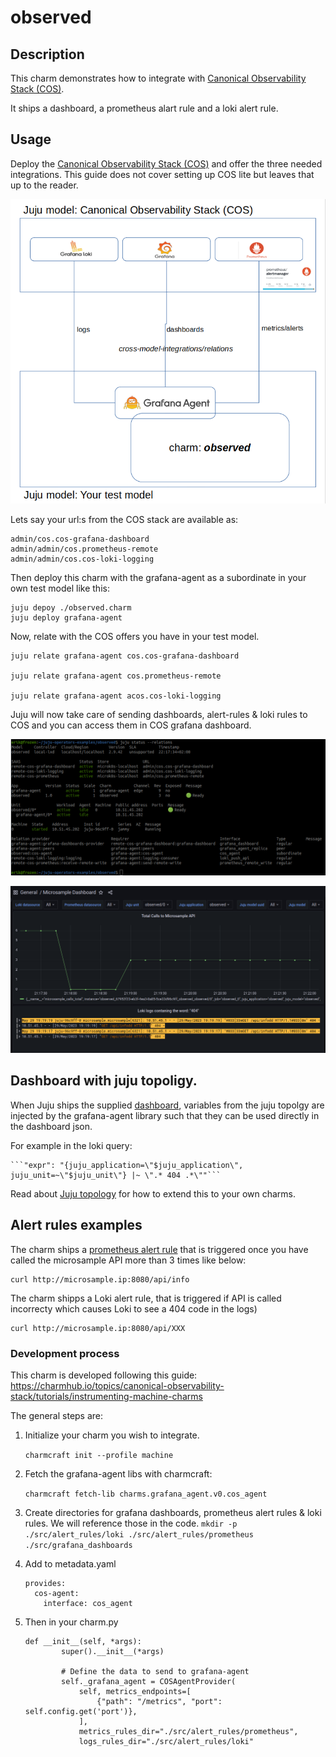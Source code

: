 # observed

## Description

This charm demonstrates how to integrate with [Canonical Observability Stack (COS)](https://charmhub.io/cos-lite).

It ships a dashboard, a prometheus alart rule and a loki alert rule.

## Usage

Deploy the [Canonical Observability Stack (COS)](https://charmhub.io/cos-lite) and offer the three needed integrations. This guide does not cover setting up COS lite but leaves that up to the reader.

![Alt text](overview.png)

Lets say your url:s from the COS stack are available as:

    admin/cos.cos-grafana-dashboard
    admin/admin/cos.prometheus-remote
    admin/admin/cos.cos-loki-logging
    
Then deploy this charm with the grafana-agent as a subordinate in your own test model like this:

    juju depoy ./observed.charm
    juju deploy grafana-agent

Now, relate with the COS offers you have in your test model.

    juju relate grafana-agent cos.cos-grafana-dashboard
    
    juju relate grafana-agent cos.prometheus-remote
    
    juju relate grafana-agent acos.cos-loki-logging

Juju will now take care of sending dashboards, alert-rules & loki rules to COS and you can access them in COS grafana dashboard.

![The deployed model](deployed-and-related.png)

![The dashboard](grafana-dashboard-view.png)

## Dashboard with juju topoligy.

When Juju ships the supplied [dashboard](src/grafana_dashboards/microsample_dashboard.json), variables from the juju topolgy are injected by the grafana-agent library such that they can be used directly in the dashboard json.

For example in the loki query:

    ```"expr": "{juju_application=\"$juju_application\", juju_unit=~\"$juju_unit\"} |~ \".* 404 .*\""```

Read about [Juju topology](https://discourse.charmhub.io/t/juju-topology-labels/8874) for how to extend this to your own charms.

## Alert rules examples

The charm ships a [prometheus alert rule](src/alert_rules/prometheus/microsample_prometheus.rule) that is triggered once you have called the microsample API more than 3 times like below:

    curl http://microsample.ip:8080/api/info

The charm shipps a Loki alert rule, that is triggered if API is called incorrecty which causes Loki to see a 404 code in the logs) 

    curl http://microsample.ip:8080/api/XXX

### Development process

This charm is developed following this guide: https://charmhub.io/topics/canonical-observability-stack/tutorials/instrumenting-machine-charms

The general steps are:

1. Initialize your charm you wish to integrate.
   
    ```charmcraft init --profile machine```

2. Fetch the grafana-agent libs with charmcraft:

    ```charmcraft fetch-lib charms.grafana_agent.v0.cos_agent```

3. Create directories for grafana dashboards, prometheus alert rules & loki rules. We will reference those in the code.
    ```mkdir -p ./src/alert_rules/loki ./src/alert_rules/prometheus ./src/grafana_dashboards```

4. Add to metadata.yaml

    ```
    provides:
      cos-agent:
        interface: cos_agent
    ```

5. Then in your charm.py

    ```
    def __init__(self, *args):
            super().__init__(*args)
            
            # Define the data to send to grafana-agent
            self._grafana_agent = COSAgentProvider(
                self, metrics_endpoints=[
                    {"path": "/metrics", "port": self.config.get('port')},
                ],
                metrics_rules_dir="./src/alert_rules/prometheus",
                logs_rules_dir="./src/alert_rules/loki"
    ```